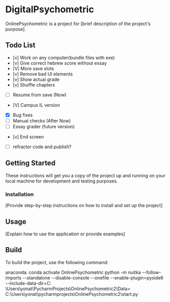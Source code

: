 # DigitalPsychometric

OnlinePsychometric is a project for [brief description of the project's purpose].

## Todo List

- [v] Work on any computer(bundle files with exe)
- [v] Give correct hebrew score without essay
- [V] More save slots
- [v] Remove bad UI elements
- [v] Show actual grade
- [v] Shuffle chapters
- [ ] Resume from save (Now)
- [V] Campus IL version
- [x] Bug fixes
- [ ] Manual checks (After Now)
- [ ] Essay grader (future version)
- [v] End screen
- [ ] refractor code and publish?

## Getting Started

These instructions will get you a copy of the project up and running on your local machine for development and testing
purposes.

### Installation

[Provide step-by-step instructions on how to install and set up the project]

## Usage

[Explain how to use the application or provide examples]

## Build

To build the project, use the following command:

anaconda:
conda activate OnlinePsychometric
python -m nuitka --follow-imports --standalone --disable-console --onefile --enable-plugin=pyside6 --include-data-dir=C:
\Users\yonat\PycharmProjects\OnlinePsychometric2\Data= C:\Users\yonat\pycharmprojects\OnlinePsychometric2\start.py